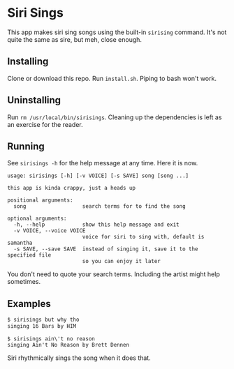 # Siri Sings

This app makes siri sing songs using the built-in `sirising` command. It's not quite the same as sire,
but meh, close enough.

## Installing

Clone or download this repo. Run `install.sh`. Piping to bash won't work.

## Uninstalling

Run `rm /usr/local/bin/sirisings`. Cleaning up the dependencies is left as an exercise for the reader.

## Running

See `sirisings -h` for the help message at any time. Here it is now.

```
usage: sirisings [-h] [-v VOICE] [-s SAVE] song [song ...]

this app is kinda crappy, just a heads up

positional arguments:
  song                  search terms for to find the song

optional arguments:
  -h, --help            show this help message and exit
  -v VOICE, --voice VOICE
                        voice for siri to sing with, default is samantha
  -s SAVE, --save SAVE  instead of singing it, save it to the specified file
                        so you can enjoy it later
```

You don't need to quote your search terms. Including the artist might help sometimes.

## Examples

```bash
$ sirisings but why tho
singing 16 Bars by HIM
```

```
$ sirisings ain\'t no reason
singing Ain't No Reason by Brett Dennen
```

Siri rhythmically sings the song when it does that.
